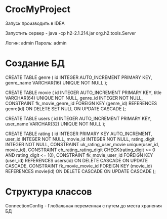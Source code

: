 # CrocMyProject

Запуск производить в IDEA

Запустить сервер - java -cp h2-2.1.214.jar org.h2.tools.Server

Логин: admin
Пароль: admin

# Создание БД
CREATE TABLE genre (
id INTEGER  AUTO_INCREMENT PRIMARY KEY,
genre_name VARCHAR(16) UNIQUE NOT NULL
);

CREATE TABLE movie (
id INTEGER AUTO_INCREMENT PRIMARY KEY,
title VARCHAR(64) UNIQUE NOT NULL,
genre_id INTEGER NOT NULL,
CONSTRAINT fk_movie_genre_id FOREIGN KEY (genre_id) REFERENCES genre(id) 
ON DELETE SET NULL 
ON UPDATE CASCADE
);

CREATE TABLE users (
id INTEGER AUTO_INCREMENT PRIMARY KEY,
user_name VARCHAR(32) UNIQUE NOT NULL
);

CREATE TABLE rating (
id INTEGER PRIMARY KEY AUTO_INCREMENT,
user_id INTEGER NOT NULL,
movie_id INTEGER NOT NULL,
rating_digit INTEGER NOT NULL,
CONSTRAINT uk_rating_user_movie unique(user_id, movie_id),
CONSTRAINT ch_rating_rating_digit CHECK(rating_digit >= 0 AND rating_digit <= 10),
CONSTRAINT fk_movie_user_id FOREIGN KEY (user_id) REFERENCES users(id) 
ON DELETE CASCADE 
ON UPDATE CASCADE,
CONSTRAINT fk_movie_movie_id FOREIGN KEY (movie_id) REFERENCES movie(id) 
ON DELETE CASCADE 
ON UPDATE CASCADE
);

# Структура классов

ConnectionConfig - Глобальная переменная с путем до места хранения БД